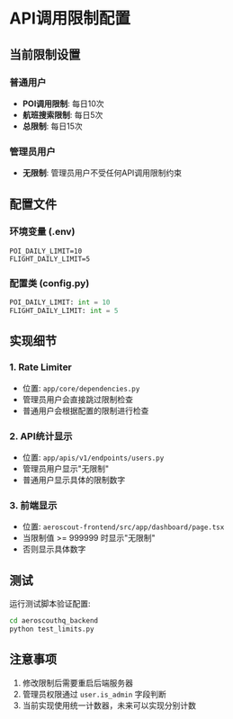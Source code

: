 # API调用限制配置

## 当前限制设置

### 普通用户
- **POI调用限制**: 每日10次
- **航班搜索限制**: 每日5次
- **总限制**: 每日15次

### 管理员用户
- **无限制**: 管理员用户不受任何API调用限制约束

## 配置文件

### 环境变量 (.env)
```
POI_DAILY_LIMIT=10
FLIGHT_DAILY_LIMIT=5
```

### 配置类 (config.py)
```python
POI_DAILY_LIMIT: int = 10
FLIGHT_DAILY_LIMIT: int = 5
```

## 实现细节

### 1. Rate Limiter
- 位置: `app/core/dependencies.py`
- 管理员用户会直接跳过限制检查
- 普通用户会根据配置的限制进行检查

### 2. API统计显示
- 位置: `app/apis/v1/endpoints/users.py`
- 管理员用户显示"无限制"
- 普通用户显示具体的限制数字

### 3. 前端显示
- 位置: `aeroscout-frontend/src/app/dashboard/page.tsx`
- 当限制值 >= 999999 时显示"无限制"
- 否则显示具体数字

## 测试

运行测试脚本验证配置:
```bash
cd aeroscouthq_backend
python test_limits.py
```

## 注意事项

1. 修改限制后需要重启后端服务器
2. 管理员权限通过 `user.is_admin` 字段判断
3. 当前实现使用统一计数器，未来可以实现分别计数
